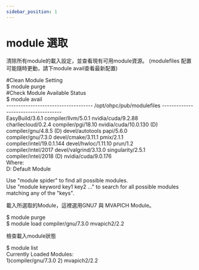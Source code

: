 ```yaml
---
sidebar_position: 1
---
```


# module 選取


清除所有module的載入設定，並查看現有可用module資源。
(modulefiles 配置可能隨時更動，請下module avail查看最新配置)


<div style={{'background-color':'black', 'color':'white', 'padding':'20px'}}>

#Clean Module Setting<br/>
$ module purge<br/>
#Check Module Available Status<br/>
$ module avail<br/>
------------------------------------ /opt/ohpc/pub/modulefiles ------------------------------------<br/>
   EasyBuild/3.6.1                  compiler/llvm/5.0.1      nvidia/cuda/9.2.88<br/>
   charliecloud/0.2.4               compiler/pgi/18.10       nvidia/cuda/10.0.130 (D)<br/>
   compiler/gnu/4.8.5        (D)    devel/autotools          papi/5.6.0<br/>
   compiler/gnu/7.3.0               devel/cmake/3.11.1       pmix/2.1.1<br/>
   compiler/intel/19.0.1.144        devel/hwloc/1.11.10      prun/1.2<br/>
   compiler/intel/2017              devel/valgrind/3.13.0    singularity/2.5.1<br/>
   compiler/intel/2018       (D)    nvidia/cuda/9.0.176<br/>
  Where:<br/>
   D:  Default Module<br/>

Use "module spider" to find all possible modules.<br/>
Use "module keyword key1 key2 ..." to search for all possible modules matching any of the "keys".

</div>

載入所選取的Module，這裡選用GNU7 與 MVAPICH Module。


<div style={{'background-color':'black', 'color':'white', 'padding':'20px'}}>

$ module purge<br/>
$ module load compiler/gnu/7.3.0 mvapich2/2.2

</div> 

檢查載入module狀態


<div style={{'background-color':'black', 'color':'white', 'padding':'20px'}}>

$ module list<br/>
Currently Loaded Modules:<br/>
  1)compiler/gnu/7.3.0   2) mvapich2/2.2

</div>